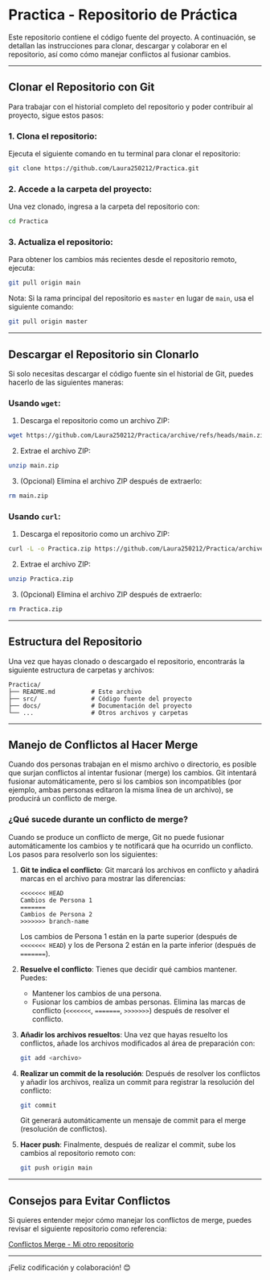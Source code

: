 # Practica - Repositorio de Práctica

Este repositorio contiene el código fuente del proyecto. A continuación, se detallan las instrucciones para clonar, descargar y colaborar en el repositorio, así como cómo manejar conflictos al fusionar cambios.

---

## Clonar el Repositorio con Git

Para trabajar con el historial completo del repositorio y poder contribuir al proyecto, sigue estos pasos:

### 1. Clona el repositorio:
Ejecuta el siguiente comando en tu terminal para clonar el repositorio:

```bash
git clone https://github.com/Laura250212/Practica.git
```

### 2. Accede a la carpeta del proyecto:
Una vez clonado, ingresa a la carpeta del repositorio con:

```bash
cd Practica
```

### 3. Actualiza el repositorio:
Para obtener los cambios más recientes desde el repositorio remoto, ejecuta:

```bash
git pull origin main
```

Nota: Si la rama principal del repositorio es `master` en lugar de `main`, usa el siguiente comando:

```bash
git pull origin master
```

---

## Descargar el Repositorio sin Clonarlo

Si solo necesitas descargar el código fuente sin el historial de Git, puedes hacerlo de las siguientes maneras:

### Usando `wget`:
1. Descarga el repositorio como un archivo ZIP:

```bash
wget https://github.com/Laura250212/Practica/archive/refs/heads/main.zip
```

2. Extrae el archivo ZIP:

```bash
unzip main.zip
```

3. (Opcional) Elimina el archivo ZIP después de extraerlo:

```bash
rm main.zip
```

### Usando `curl`:
1. Descarga el repositorio como un archivo ZIP:

```bash
curl -L -o Practica.zip https://github.com/Laura250212/Practica/archive/refs/heads/main.zip
```

2. Extrae el archivo ZIP:

```bash
unzip Practica.zip
```

3. (Opcional) Elimina el archivo ZIP después de extraerlo:

```bash
rm Practica.zip
```

---

## Estructura del Repositorio

Una vez que hayas clonado o descargado el repositorio, encontrarás la siguiente estructura de carpetas y archivos:

```
Practica/
├── README.md          # Este archivo
├── src/               # Código fuente del proyecto
├── docs/              # Documentación del proyecto
└── ...                # Otros archivos y carpetas
```

---

## Manejo de Conflictos al Hacer Merge

Cuando dos personas trabajan en el mismo archivo o directorio, es posible que surjan conflictos al intentar fusionar (merge) los cambios. Git intentará fusionar automáticamente, pero si los cambios son incompatibles (por ejemplo, ambas personas editaron la misma línea de un archivo), se producirá un conflicto de merge.

### ¿Qué sucede durante un conflicto de merge?

Cuando se produce un conflicto de merge, Git no puede fusionar automáticamente los cambios y te notificará que ha ocurrido un conflicto. Los pasos para resolverlo son los siguientes:

1. **Git te indica el conflicto**: 
   Git marcará los archivos en conflicto y añadirá marcas en el archivo para mostrar las diferencias:

   ```plaintext
   <<<<<<< HEAD
   Cambios de Persona 1
   =======
   Cambios de Persona 2
   >>>>>>> branch-name
   ```

   Los cambios de Persona 1 están en la parte superior (después de `<<<<<<< HEAD`) y los de Persona 2 están en la parte inferior (después de `=======`).

2. **Resuelve el conflicto**:
   Tienes que decidir qué cambios mantener. Puedes:
   - Mantener los cambios de una persona.
   - Fusionar los cambios de ambas personas.
   Elimina las marcas de conflicto (`<<<<<<<`, `=======`, `>>>>>>>`) después de resolver el conflicto.

3. **Añadir los archivos resueltos**:
   Una vez que hayas resuelto los conflictos, añade los archivos modificados al área de preparación con:

   ```bash
   git add <archivo>
   ```

4. **Realizar un commit de la resolución**:
   Después de resolver los conflictos y añadir los archivos, realiza un commit para registrar la resolución del conflicto:

   ```bash
   git commit
   ```

   Git generará automáticamente un mensaje de commit para el merge (resolución de conflictos).

5. **Hacer push**:
   Finalmente, después de realizar el commit, sube los cambios al repositorio remoto con:

   ```bash
   git push origin main
   ```

---

## Consejos para Evitar Conflictos

Si quieres entender mejor cómo manejar los conflictos de merge, puedes revisar el siguiente repositorio como referencia:

[Conflictos Merge - Mi otro repositorio](https://github.com/rsensomontojo/Conflictos_merge)

---

¡Feliz codificación y colaboración! 😊
